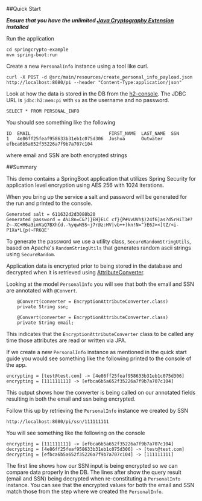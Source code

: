 ##Quick Start

***Ensure that you have the unlimited [Java Cryptography Extension](http://www.oracle.com/technetwork/java/javase/downloads/jce8-download-2133166.html) installed***

Run the application
```
cd springcrypto-example
mvn spring-boot:run
```

Create a new `PersonalInfo` instance using a tool like curl.
```
curl -X POST -d @src/main/resources/create_personal_info_payload.json http://localhost:8080/pi --header "Content-Type:application/json"
```

Look at how the data is stored in the DB from the [h2-console](http://localhost:8080/h2-console).
The JDBC URL is `jdbc:h2:mem:pi` with `sa` as the username and no password.
```
SELECT * FROM PERSONAL_INFO
```
You should see something like the following
```
ID  EMAIL                             FIRST_NAME  LAST_NAME  SSN  
1   4e86ff25feaf958633b31eb1c075d306  Joshua      Outwater   efbca6b5a652f35226a7f9b7a707c104
```
where email and SSN are both encrypted strings


##Summary

This demo contains a SpringBoot application that utilizes Spring Security for application level encryption
using AES 256 with 1024 iterations.

When you bring up the service a salt and password will be generated for the run and printed to the
console.
```
Generated salt = 611632d2d3088b20
Generated password = A%L8n=C&?)}EH}ELC cf}{P#VvUVh$)24f6]as?d5rHiT3#?Z~-XC+M6a3imVaQ7BXh{d.-%yqwN5S~j7r@z:HV|vb++)kn!N=^}E6J><]tZ/<i-P1Xa*L{p(~FR6QE'
```
To generate the password we use a utility class, `SecureRandomStringUtils`, based on Apache's `RandomStringUtils` that 
generates random ascii strings using `SecureRandom`.

Application data is encrypted prior to being stored in the database and decrypted when it
is retrieved using [AttributeConverter](https://docs.oracle.com/javaee/7/api/javax/persistence/AttributeConverter.html).

Looking at the model `PersonalInfo` you will see that both the email and SSN are annotated with `@Convert`.
```
    @Convert(converter = EncryptionAttributeConverter.class)
    private String ssn;

    @Convert(converter = EncryptionAttributeConverter.class)
    private String email;
```
This indicates that the `EncryptionAttributeConverter` class to be called any time those attributes are read or written
via JPA.

If we create a new `PersonalInfo` instance as mentioned in the quick start guide you would see something like the
following printed to the console of the app.
```
encrypting = [test@test.com] -> [4e86ff25feaf958633b31eb1c075d306]
encrypting = [111111111] -> [efbca6b5a652f35226a7f9b7a707c104]
```
This output shows how the converter is being called on our annotated fields resulting
in both the email and ssn being encrypted.

Follow this up by retrieving the `PersonalInfo` instance we created by SSN
```
http://localhost:8080/pi/ssn/111111111
```
You will see something like the following on the console
```
encrypting = [111111111] -> [efbca6b5a652f35226a7f9b7a707c104]
decrypting = [4e86ff25feaf958633b31eb1c075d306] -> [test@test.com]
decrypting = [efbca6b5a652f35226a7f9b7a707c104] -> [111111111]
```
The first line shows how our SSN input is being encrypted so we can compare data properly in the DB.  The lines after
show the query result (email and SSN) being decrypted when re-constituting a `PersonalInfo` instance.  You can see that 
the encrypted values for both the email and SSN match those from the step where we created the `PersonalInfo`.